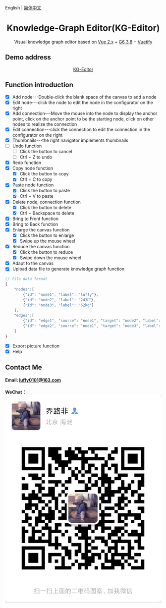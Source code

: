 English | [简体中文](README.md)

<h1 align="center">Knowledge-Graph Editor(KG-Editor)</h1>
<div align="center">

Visual knowledge graph editor based on [Vue 2.x](https://cn.vuejs.org/v2/guide/) +  [G6 3.8](https://g6.antv.vision/zh)  + [Vuetify](https://vuetifyjs.com/en/)

</div>

## Demo address

<div align="center">

[KG-Editor](http://175.24.122.85:1030/#/)

</div>

## Function introduction

- [x] Add node---Double-click the blank space of the canvas to add a node
- [x] Edit node---click the node to edit the node in the configurator on the right
- [x] Add connection---Move the mouse into the node to display the anchor point, click on the anchor point to be the starting node, click on other nodes to realize the connection
- [x] Edit connection---click the connection to edit the connection in the configurator on the right
- [x] Thumbnails---the right navigator implements thumbnails
- [ ] Undo function
  - [ ] Click the button to cancel
  - [ ] Ctrl + Z to undo
- [x] Redo function
- [x] Copy node function
  - [x] Click the button to copy
  - [x] Ctrl + C to copy
- [x] Paste node function
  - [x] Click the button to paste
  - [x] Ctrl + V to paste
- [x] Delete node, connection function
  - [x] Click the button to delete
  - [x] Ctrl + Backspace to delete
- [x] Bring to Front function
- [x] Bring to Back function
- [x] Enlarge the canvas function
  - [x] Click the button to enlarge
  - [x] Swipe up the mouse wheel
- [x] Reduce the canvas function
  - [x] Click the button to reduce
  - [x] Swipe down the mouse wheel
- [x] Adapt to the canvas
- [x] Upload data file to generate knowledge graph function

```js
// file data format
{
    "nodes":[
        {"id": "node1", "label": "luffy"},
        {"id": "node2", "label": "24岁"},
        {"id": "node3", "label": "62kg"}
    ],
    "edges":[
        {"id": "edge1", "source": "node1", "target": "node2", "label": "姓名"},
		{"id": "edge2", "source": "node1", "target": "node3", "label": "体重"}
    ]
}
```

- [x] Export picture function
- [x] Help

## Contact Me

#### Email: luffy0101@163.com
#### WeChat： ![qlc0607](WeChat.jpg)